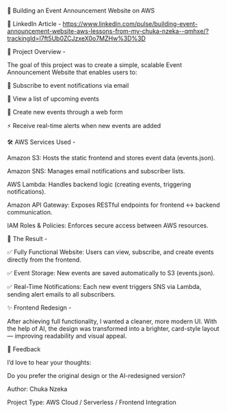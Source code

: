 🚀 Building an Event Announcement Website on AWS

📖 LinkedIn Article - https://www.linkedin.com/pulse/building-event-announcement-website-aws-lessons-from-my-chuka-nzeka--qmhxe/?trackingId=l7ft5Ub0ZCJzxeX0o7MZHw%3D%3D


📌 Project Overview -

The goal of this project was to create a simple, scalable Event Announcement Website that enables users to:

📧 Subscribe to event notifications via email

📅 View a list of upcoming events

📝 Create new events through a web form

⚡ Receive real-time alerts when new events are added

🛠️ AWS Services Used -

Amazon S3:	Hosts the static frontend and stores event data (events.json).

Amazon SNS:	Manages email notifications and subscriber lists.

AWS Lambda:	Handles backend logic (creating events, triggering notifications).

Amazon API Gateway:	Exposes RESTful endpoints for frontend ↔ backend communication.

IAM Roles & Policies:	Enforces secure access between AWS resources.

🎉 The Result -

✅ Fully Functional Website:
Users can view, subscribe, and create events directly from the frontend.

✅ Event Storage:
New events are saved automatically to S3 (events.json).

✅ Real-Time Notifications:
Each new event triggers SNS via Lambda, sending alert emails to all subscribers.

✨ Frontend Redesign -

After achieving full functionality, I wanted a cleaner, more modern UI.
With the help of AI, the design was transformed into a brighter, card-style layout — improving readability and visual appeal.

💬 Feedback

I’d love to hear your thoughts:

Do you prefer the original design or the AI-redesigned version?

Author: Chuka Nzeka


Project Type: AWS Cloud / Serverless / Frontend Integration

